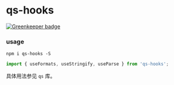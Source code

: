 # qs-hooks

[![Greenkeeper badge](https://badges.greenkeeper.io/dyygtfx/qs-hooks.svg)](https://greenkeeper.io/)

### usage

```
npm i qs-hooks -S
```

```js
import { useFormats, useStringify, useParse } from 'qs-hooks';

```
 具体用法参见 `qs` 库。